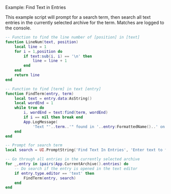 <article-head>Example: Find Text in Entries</article-head>

This example script will prompt for a search term, then search all text entries in the currently selected archive for the term. Matches are logged to the console.

```lua
-- Function to find the line number of [position] in [text]
function LineNum(text, position)
    local line = 1
    for i = 1,position do
        if text:sub(i, i) == '\n' then
            line = line + 1
        end
    end
    return line
end

-- Function to find [term] in text [entry]
function FindTerm(entry, term)
    local text = entry.data:AsString()
    local wordEnd = 1
    while true do
        i, wordEnd = text:find(term, wordEnd)
        if i == nil then break end
        App.LogMessage(
            'Text "'..term..'" found in '..entry:FormattedName()..' on line '..LineNum(text, i))
    end
end

-- Prompt for search term
local search = UI.PromptString('Find Text In Entries', 'Enter text to find in all entries', '')

-- Go through all entries in the currently selected archive
for _,entry in ipairs(App.CurrentArchive().entries) do
    -- Do search if the entry is opened in the text editor
    if entry.type.editor == 'text' then
        FindTerm(entry, search)
    end
end
```
